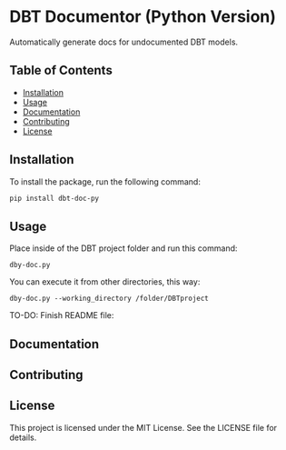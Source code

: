 # DBT Documentor (Python Version)

Automatically generate docs for undocumented DBT models.

## Table of Contents

- [Installation](#installation)
- [Usage](#usage)
- [Documentation](#documentation)
- [Contributing](#contributing)
- [License](#license)

## Installation

To install the package, run the following command:

```bash
pip install dbt-doc-py
```

## Usage
Place inside of the DBT project folder and run this command:

```
dby-doc.py
```

You can execute it from other directories, this way:

```
dby-doc.py --working_directory /folder/DBTproject
```

TO-DO: Finish README file:

## Documentation


## Contributing


## License
This project is licensed under the MIT License. See the LICENSE file for details.

